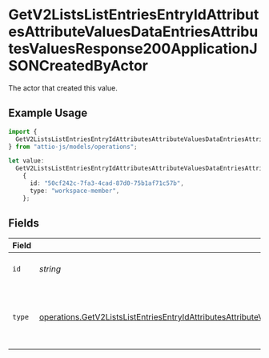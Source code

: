 # GetV2ListsListEntriesEntryIdAttributesAttributeValuesDataEntriesAttributesValuesResponse200ApplicationJSONCreatedByActor

The actor that created this value.

## Example Usage

```typescript
import {
  GetV2ListsListEntriesEntryIdAttributesAttributeValuesDataEntriesAttributesValuesResponse200ApplicationJSONCreatedByActor,
} from "attio-js/models/operations";

let value:
  GetV2ListsListEntriesEntryIdAttributesAttributeValuesDataEntriesAttributesValuesResponse200ApplicationJSONCreatedByActor =
    {
      id: "50cf242c-7fa3-4cad-87d0-75b1af71c57b",
      type: "workspace-member",
    };
```

## Fields

| Field                                                                                                                                                                                                                                                                  | Type                                                                                                                                                                                                                                                                   | Required                                                                                                                                                                                                                                                               | Description                                                                                                                                                                                                                                                            |
| ---------------------------------------------------------------------------------------------------------------------------------------------------------------------------------------------------------------------------------------------------------------------- | ---------------------------------------------------------------------------------------------------------------------------------------------------------------------------------------------------------------------------------------------------------------------- | ---------------------------------------------------------------------------------------------------------------------------------------------------------------------------------------------------------------------------------------------------------------------- | ---------------------------------------------------------------------------------------------------------------------------------------------------------------------------------------------------------------------------------------------------------------------- |
| `id`                                                                                                                                                                                                                                                                   | *string*                                                                                                                                                                                                                                                               | :heavy_minus_sign:                                                                                                                                                                                                                                                     | An ID to identify the actor.                                                                                                                                                                                                                                           |
| `type`                                                                                                                                                                                                                                                                 | [operations.GetV2ListsListEntriesEntryIdAttributesAttributeValuesDataEntriesAttributesValuesResponse200ApplicationJSONType](../../models/operations/getv2listslistentriesentryidattributesattributevaluesdataentriesattributesvaluesresponse200applicationjsontype.md) | :heavy_minus_sign:                                                                                                                                                                                                                                                     | The type of actor. [Read more information on actor types here](/docs/actors).                                                                                                                                                                                          |